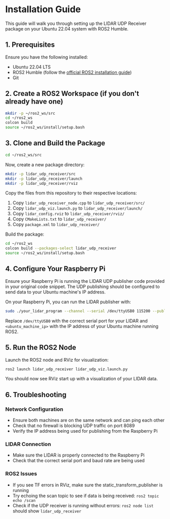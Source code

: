# Installation Guide

This guide will walk you through setting up the LIDAR UDP Receiver package on your Ubuntu 22.04 system with ROS2 Humble.

## 1. Prerequisites

Ensure you have the following installed:

- Ubuntu 22.04 LTS
- ROS2 Humble (follow the [official ROS2 installation guide](https://docs.ros.org/en/humble/Installation.html))
- Git

## 2. Create a ROS2 Workspace (if you don't already have one)

```bash
mkdir -p ~/ros2_ws/src
cd ~/ros2_ws
colcon build
source ~/ros2_ws/install/setup.bash
```

## 3. Clone and Build the Package

```bash
cd ~/ros2_ws/src
```

Now, create a new package directory:

```bash
mkdir -p lidar_udp_receiver/src
mkdir -p lidar_udp_receiver/launch
mkdir -p lidar_udp_receiver/rviz
```

Copy the files from this repository to their respective locations:

1. Copy `lidar_udp_receiver_node.cpp` to `lidar_udp_receiver/src/`
2. Copy `lidar_udp_viz.launch.py` to `lidar_udp_receiver/launch/`
3. Copy `lidar_config.rviz` to `lidar_udp_receiver/rviz/`
4. Copy `CMakeLists.txt` to `lidar_udp_receiver/`
5. Copy `package.xml` to `lidar_udp_receiver/`

Build the package:

```bash
cd ~/ros2_ws
colcon build --packages-select lidar_udp_receiver
source ~/ros2_ws/install/setup.bash
```

## 4. Configure Your Raspberry Pi

Ensure your Raspberry Pi is running the LIDAR UDP publisher code provided in your original code snippet. The UDP publishing should be configured to send data to your Ubuntu machine's IP address.

On your Raspberry Pi, you can run the LIDAR publisher with:

```bash
sudo ./your_lidar_program --channel --serial /dev/ttyUSB0 115200 --publish <ubuntu_machine_ip> 8089
```

Replace `/dev/ttyUSB0` with the correct serial port for your LIDAR and `<ubuntu_machine_ip>` with the IP address of your Ubuntu machine running ROS2.

## 5. Run the ROS2 Node

Launch the ROS2 node and RViz for visualization:

```bash
ros2 launch lidar_udp_receiver lidar_udp_viz.launch.py
```

You should now see RViz start up with a visualization of your LIDAR data.

## 6. Troubleshooting

### Network Configuration

- Ensure both machines are on the same network and can ping each other
- Check that no firewall is blocking UDP traffic on port 8089
- Verify the IP address being used for publishing from the Raspberry Pi

### LIDAR Connection

- Make sure the LIDAR is properly connected to the Raspberry Pi
- Check that the correct serial port and baud rate are being used

### ROS2 Issues

- If you see TF errors in RViz, make sure the static_transform_publisher is running
- Try echoing the scan topic to see if data is being received: `ros2 topic echo /scan`
- Check if the UDP receiver is running without errors: `ros2 node list` should show `lidar_udp_receiver`